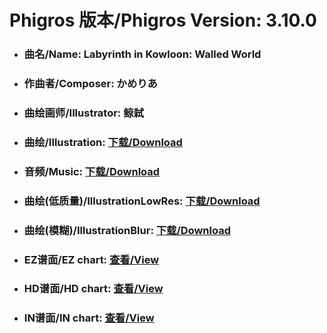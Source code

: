 
# Phigros 版本/Phigros Version:  3.10.0

- ### __曲名/Name:  Labyrinth in Kowloon: Walled World__

- ### __作曲者/Composer:  かめりあ__

- ### __曲绘画师/Illustrator:  鲸弑__

- ### __曲绘/Illustration:  [下载/Download](https://github.com/Po6647A/PAR/releases/download/3.10.0/915.png)__

- ### __音频/Music:  [下载/Download](https://github.com/Po6647A/PAR/releases/download/3.10.0/1693.ogg)__

- ### __曲绘(低质量)/IllustrationLowRes:  [下载/Download](https://github.com/Po6647A/PAR/releases/download/3.10.0/1407.png)__

- ### __曲绘(模糊)/IllustrationBlur:  [下载/Download](https://github.com/Po6647A/PAR/releases/download/3.10.0/1161.png)__


- ### __EZ谱面/EZ chart:  [查看/View](./EZ.json/index.html)__

- ### __HD谱面/HD chart:  [查看/View](./HD.json/index.html)__

- ### __IN谱面/IN chart:  [查看/View](./IN.json/index.html)__
